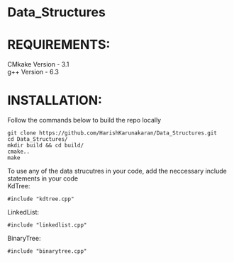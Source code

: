 # Data_Structures

# REQUIREMENTS:

CMkake Version - 3.1 <br />
g++ Version    - 6.3 <br />

# INSTALLATION:

Follow the commands below to build the repo locally

```
git clone https://github.com/HarishKarunakaran/Data_Structures.git
cd Data_Structures/
mkdir build && cd build/
cmake.. 
make
```

To use any of the data strucutres in your code, add the neccessary include statements in your code <br />
KdTree:
```
#include "kdtree.cpp"
```

LinkedList:
```
#include "linkedlist.cpp"
```

BinaryTree:
```
#include "binarytree.cpp"
```
